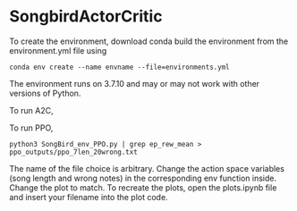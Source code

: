 # SongbirdActorCritic

To create the environment, download conda build the environment from the environment.yml file using

    conda env create --name envname --file=environments.yml
   
The environment runs on 3.7.10 and may or may not work with other versions of Python.

To run A2C, 

To run PPO, 

    python3 SongBird_env_PPO.py | grep ep_rew_mean > ppo_outputs/ppo_7len_20wrong.txt 
    
The name of the file choice is arbitrary. Change the action space variables (song length and wrong notes) in the corresponding env function inside. Change the plot to match.
To recreate the plots, open the plots.ipynb file and insert your filename into the plot code.

